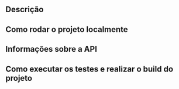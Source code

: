 ## Descrição

## Como rodar o projeto localmente

## Informações sobre a API

## Como executar os testes e realizar o build do projeto